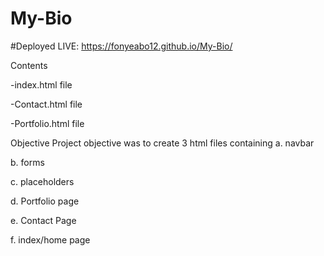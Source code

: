 # My-Bio

#Deployed
LIVE: https://fonyeabo12.github.io/My-Bio/

Contents

-index.html file

-Contact.html file

-Portfolio.html file

Objective
Project objective was to create 3 html files containing
a. navbar

b. forms

c. placeholders

d. Portfolio page

e. Contact Page

f. index/home page
   

  
  
